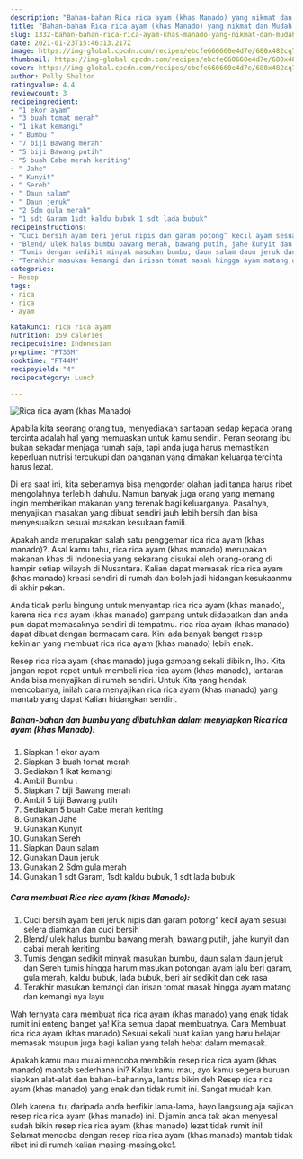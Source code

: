 ```yaml
---
description: "Bahan-bahan Rica rica ayam (khas Manado) yang nikmat dan Mudah Dibuat"
title: "Bahan-bahan Rica rica ayam (khas Manado) yang nikmat dan Mudah Dibuat"
slug: 1332-bahan-bahan-rica-rica-ayam-khas-manado-yang-nikmat-dan-mudah-dibuat
date: 2021-01-23T15:46:13.217Z
image: https://img-global.cpcdn.com/recipes/ebcfe660660e4d7e/680x482cq70/rica-rica-ayam-khas-manado-foto-resep-utama.jpg
thumbnail: https://img-global.cpcdn.com/recipes/ebcfe660660e4d7e/680x482cq70/rica-rica-ayam-khas-manado-foto-resep-utama.jpg
cover: https://img-global.cpcdn.com/recipes/ebcfe660660e4d7e/680x482cq70/rica-rica-ayam-khas-manado-foto-resep-utama.jpg
author: Polly Shelton
ratingvalue: 4.4
reviewcount: 3
recipeingredient:
- "1 ekor ayam"
- "3 buah tomat merah"
- "1 ikat kemangi"
- " Bumbu "
- "7 biji Bawang merah"
- "5 biji Bawang putih"
- "5 buah Cabe merah keriting"
- " Jahe"
- " Kunyit"
- " Sereh"
- " Daun salam"
- " Daun jeruk"
- "2 Sdm gula merah"
- "1 sdt Garam 1sdt kaldu bubuk 1 sdt lada bubuk"
recipeinstructions:
- "Cuci bersih ayam beri jeruk nipis dan garam potong” kecil ayam sesuai selera diamkan dan cuci bersih"
- "Blend/ ulek halus bumbu bawang merah, bawang putih, jahe kunyit dan cabai merah keriting"
- "Tumis dengan sedikit minyak masukan bumbu, daun salam daun jeruk dan Sereh tumis hingga harum masukan potongan ayam lalu beri garam, gula merah, kaldu bubuk, lada bubuk, beri air sedikit dan cek rasa"
- "Terakhir masukan kemangi dan irisan tomat masak hingga ayam matang dan kemangi nya layu"
categories:
- Resep
tags:
- rica
- rica
- ayam

katakunci: rica rica ayam 
nutrition: 159 calories
recipecuisine: Indonesian
preptime: "PT33M"
cooktime: "PT44M"
recipeyield: "4"
recipecategory: Lunch

---
```



![Rica rica ayam (khas Manado)](https://img-global.cpcdn.com/recipes/ebcfe660660e4d7e/680x482cq70/rica-rica-ayam-khas-manado-foto-resep-utama.jpg)

Apabila kita seorang orang tua, menyediakan santapan sedap kepada orang tercinta adalah hal yang memuaskan untuk kamu sendiri. Peran seorang ibu bukan sekadar menjaga rumah saja, tapi anda juga harus memastikan keperluan nutrisi tercukupi dan panganan yang dimakan keluarga tercinta harus lezat.

Di era  saat ini, kita sebenarnya bisa mengorder olahan jadi tanpa harus ribet mengolahnya terlebih dahulu. Namun banyak juga orang yang memang ingin memberikan makanan yang terenak bagi keluarganya. Pasalnya, menyajikan masakan yang dibuat sendiri jauh lebih bersih dan bisa menyesuaikan sesuai masakan kesukaan famili. 



Apakah anda merupakan salah satu penggemar rica rica ayam (khas manado)?. Asal kamu tahu, rica rica ayam (khas manado) merupakan makanan khas di Indonesia yang sekarang disukai oleh orang-orang di hampir setiap wilayah di Nusantara. Kalian dapat memasak rica rica ayam (khas manado) kreasi sendiri di rumah dan boleh jadi hidangan kesukaanmu di akhir pekan.

Anda tidak perlu bingung untuk menyantap rica rica ayam (khas manado), karena rica rica ayam (khas manado) gampang untuk didapatkan dan anda pun dapat memasaknya sendiri di tempatmu. rica rica ayam (khas manado) dapat dibuat dengan bermacam cara. Kini ada banyak banget resep kekinian yang membuat rica rica ayam (khas manado) lebih enak.

Resep rica rica ayam (khas manado) juga gampang sekali dibikin, lho. Kita jangan repot-repot untuk membeli rica rica ayam (khas manado), lantaran Anda bisa menyajikan di rumah sendiri. Untuk Kita yang hendak mencobanya, inilah cara menyajikan rica rica ayam (khas manado) yang mantab yang dapat Kalian hidangkan sendiri.

<!--inarticleads1-->

##### Bahan-bahan dan bumbu yang dibutuhkan dalam menyiapkan Rica rica ayam (khas Manado):

1. Siapkan 1 ekor ayam
1. Siapkan 3 buah tomat merah
1. Sediakan 1 ikat kemangi
1. Ambil  Bumbu :
1. Siapkan 7 biji Bawang merah
1. Ambil 5 biji Bawang putih
1. Sediakan 5 buah Cabe merah keriting
1. Gunakan  Jahe
1. Gunakan  Kunyit
1. Gunakan  Sereh
1. Siapkan  Daun salam
1. Gunakan  Daun jeruk
1. Gunakan 2 Sdm gula merah
1. Gunakan 1 sdt Garam, 1sdt kaldu bubuk, 1 sdt lada bubuk




<!--inarticleads2-->

##### Cara membuat Rica rica ayam (khas Manado):

1. Cuci bersih ayam beri jeruk nipis dan garam potong” kecil ayam sesuai selera diamkan dan cuci bersih
1. Blend/ ulek halus bumbu bawang merah, bawang putih, jahe kunyit dan cabai merah keriting
1. Tumis dengan sedikit minyak masukan bumbu, daun salam daun jeruk dan Sereh tumis hingga harum masukan potongan ayam lalu beri garam, gula merah, kaldu bubuk, lada bubuk, beri air sedikit dan cek rasa
1. Terakhir masukan kemangi dan irisan tomat masak hingga ayam matang dan kemangi nya layu




Wah ternyata cara membuat rica rica ayam (khas manado) yang enak tidak rumit ini enteng banget ya! Kita semua dapat membuatnya. Cara Membuat rica rica ayam (khas manado) Sesuai sekali buat kalian yang baru belajar memasak maupun juga bagi kalian yang telah hebat dalam memasak.

Apakah kamu mau mulai mencoba membikin resep rica rica ayam (khas manado) mantab sederhana ini? Kalau kamu mau, ayo kamu segera buruan siapkan alat-alat dan bahan-bahannya, lantas bikin deh Resep rica rica ayam (khas manado) yang enak dan tidak rumit ini. Sangat mudah kan. 

Oleh karena itu, daripada anda berfikir lama-lama, hayo langsung aja sajikan resep rica rica ayam (khas manado) ini. Dijamin anda tak akan menyesal sudah bikin resep rica rica ayam (khas manado) lezat tidak rumit ini! Selamat mencoba dengan resep rica rica ayam (khas manado) mantab tidak ribet ini di rumah kalian masing-masing,oke!.

